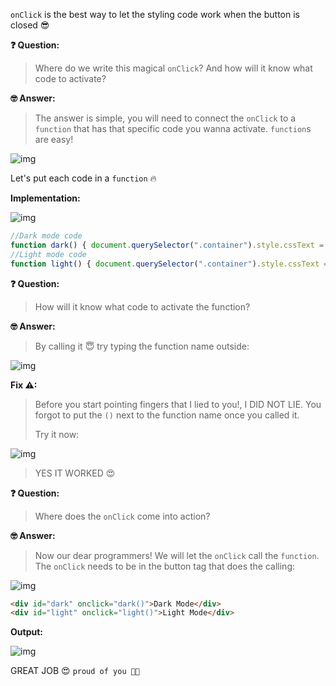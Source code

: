 `onClick` is the best way to let the styling code work when the button is closed 😎

**❓ Question:**

> Where do we write this magical `onClick`? And how will it know what code to activate?

**🤓 Answer:** 

> The answer is simple, you will need to connect the `onClick` to a `function` that has that specific code you wanna activate. `function`s are easy! 

![img](https://lh4.googleusercontent.com/AEVGnTvNXNfFyN9T2gLAAEbO6WvSjkY4tHBFVbUvGqyI05YvUGwViMWaeDWzBk4UZ_w1h-QH1nNacglESq6P3HQySyTk-XE25fVNGYCFN2lRVGfl757KyNv18YG323A5HU97L16b)

Let's put each code in a `function` 🔥

**Implementation:**

![img](https://lh3.googleusercontent.com/7fV82-2zc5IKA0s3mLxtt2cyOIh3-FiKSIRoWdhyORq36sh8fbosXyMis6HL9vDosmrX7y4AU6uJZsGD8Ve03OO_7ipCpo-xWz-YKlbNOnYoCabePEmIdanLg4BrM-n1M5ODuEu2)

``````javascript
//Dark mode code
function dark() { document.querySelector(".container").style.cssText = "background-color: black; color: white;" }
//Light mode code
function light() { document.querySelector(".container").style.cssText = "background-color: white; color: black;" }
``````

**❓ Question:**

> How will it know what code to activate the function? 

**🤓 Answer:** 

> By calling it 😇 try typing the function name outside:
>
![img](https://lh5.googleusercontent.com/iD4LYaN-h9aBZW7cF9p1ZgOgTxufp9K3XfRN4qPI2WF0mCCzup4P3_58B_1gVsL2V9JmMX_m8ucSHx5eBZBTJoQCWH6G9Fj2To6VLc2ypzV5MdB6-hg4sGtdj37UkR72eUzOLFzH)

**Fix ⚠:**

> Before you start pointing fingers that I lied to you!, I DID NOT LIE. You forgot to put the `()` next to the function name once you called it. 
>
> Try it now:
>
![img](https://lh3.googleusercontent.com/oBG1vrVBDq6XibEM5ruKV3gk7SGICfEJxRqysLrOLpPss9mPlDnDcDBR8xvjyrOIk01DrC7qwDd9JORhQKJMh47tf_b5dbwwg1s5fBhVdF2ujK4xOw0rczTB8eJZZtyStW9Pqygi)
>
> YES IT WORKED 😍

**❓ Question:**

> Where does the `onClick` come into action?

**🤓 Answer:** 

> Now our dear programmers! We will let the `onClick` call the `function`. The `onClick` needs to be in the button tag that does the calling:


![img](https://lh6.googleusercontent.com/l1TeUM1VadQO3X55Ct0mhXDrSAVlZpOHmqduNVutCfK2uJtblPvh0Bu9MU-uWN8RJbuKX_e8LxVcQcKsjX-ddGQKEuiKepFaU1V-QdsBoWfeoIQRSgMS0h_42cEspDuY1PF-6QBB)

````html
<div id="dark" onclick="dark()">Dark Mode</div>
<div id="light" onclick="light()">Light Mode</div>

````

**Output:**


![img](https://lh3.googleusercontent.com/SgPomWJN2Fp9X8HLN6_CreUuSsLcMwuDNK4eA7FODHfCV3lmfwbQPI8BjnAEYfcdjR0dR4Eq0GMvdbCISp72PVNKHLXkZYY-RS_5XXgaOmzL1p0vHpsA3jz76YtuTYNkXBqszlHE)

GREAT JOB 😍 `proud of you 👏🏻`
